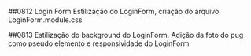 ##0812 Login Form
Estilização do LoginForm, criação do arquivo LoginForm.module.css

##0813
Estilização do background do LoginForm. Adição da foto do pug como pseudo elemento e responsividade do LoginForm

